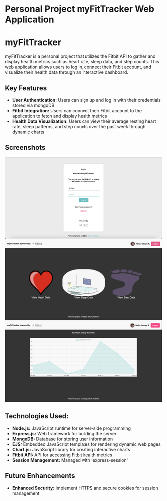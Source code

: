 Personal Project myFitTracker Web Application
===========================
# myFitTracker

myFitTracker is a personal project that utilizes the Fitbit API to gather and display health metrics such as heart rate, sleep data, and step counts. This web application allows users to log in, connect their Fitbit account, and visualize their health data through an interactive dashboard.

## Key Features

- **User Authentication:** Users can sign up and log in with their credentials stored via mongoDB 
- **Fitbit Integration:** Users can connect their Fitbit account to the application to fetch and display health metrics
- **Health Data Visualization:** Users can view their average resting heart rate, sleep patterns, and step counts over the past week through dynamic charts

## Screenshots

![myFitTracker Login/Signup Screenshot](public/images/loginsc.png)
![myFitTracker Home Page Screenshot](public/images/homesc.png)
![myFitTracker health metrics Screenshot](public/images/heartsc.png)


## Technologies Used:

- **Node.js:** JavaScript runtime for server-side programming
- **Express.js:** Web framework for building the server
- **MongoDB:** Database for storing user information
- **EJS:** Embedded JavaScript templates for rendering dynamic web pages
- **Chart.js:** JavaScript library for creating interactive charts
- **Fitbit API:** API for accessing Fitbit health metrics
- **Session Management:**  Managed with 'express-session'

## Future Enhancements

- **Enhanced Security:** Implement HTTPS and secure cookies for session management
